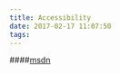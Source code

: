 ```yaml
---
title: Accessibility
date: 2017-02-17 11:07:50
tags:
---
```

####[msdn](https://msdn.microsoft.com/en-us/library/windows/desktop/ee663255.aspx)
